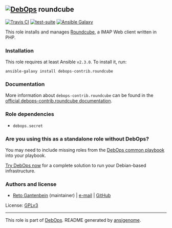 ## [![DebOps](https://debops.org/images/debops-small.png)](https://debops.org) roundcube

<!-- This file was generated by Ansigenome. Do not edit this file directly but
     instead have a look at the files in the ./meta/ directory. -->

[![Travis CI](https://img.shields.io/travis/debops-contrib/ansible-roundcube.svg?style=flat)](https://travis-ci.org/debops-contrib/ansible-roundcube)
[![test-suite](https://img.shields.io/badge/test--suite-ansible--roundcube-blue.svg?style=flat)](https://github.com/debops/test-suite/tree/master/ansible-roundcube/)
[![Ansible Galaxy](https://img.shields.io/badge/galaxy-debops--contrib.roundcube-660198.svg?style=flat)](https://galaxy.ansible.com/debops-contrib/roundcube/)


This role installs and manages [Roundcube](http://roundcube.net/), a IMAP Web client written in PHP.

### Installation

This role requires at least Ansible `v2.3.0`. To install it, run:

```Shell
ansible-galaxy install debops-contrib.roundcube
```

### Documentation

More information about `debops-contrib.roundcube` can be found in the
[official debops-contrib.roundcube documentation](https://debops-contrib.readthedocs.io/en/latest/ansible/roles/ansible-roundcube/docs/).


### Role dependencies

- `debops.secret`

### Are you using this as a standalone role without DebOps?

You may need to include missing roles from the [DebOps common
playbook](https://github.com/debops/debops-playbooks/blob/master/playbooks/common.yml)
into your playbook.

[Try DebOps now](https://debops.org/) for a complete solution to run your Debian-based infrastructure.





### Authors and license

- [Reto Gantenbein](https://linuxmonk.ch/) (maintainer) | [e-mail](mailto:reto.gantenbein@linuxmonk.ch) | [GitHub](https://github.com/ganto)

License: [GPLv3](https://tldrlegal.com/license/gnu-general-public-license-v3-%28gpl-3%29)

***

This role is part of [DebOps](https://debops.org/). README generated by [ansigenome](https://github.com/nickjj/ansigenome/).
